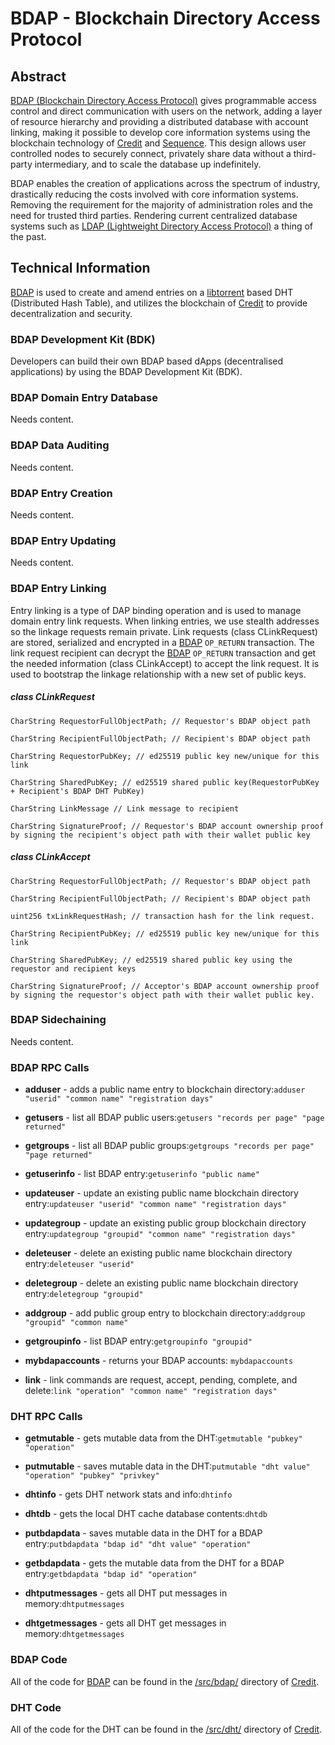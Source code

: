 # BDAP - Blockchain Directory Access Protocol

## Abstract

[BDAP (Blockchain Directory Access Protocol)](https://duality.solutions/bdap) gives programmable access control and direct communication with users on the network, adding a layer of resource hierarchy and providing a distributed database with account linking, making it possible to develop core information systems using the blockchain technology of [Credit](https://github.com/duality-solutions/credit) and [Sequence](https://github.com/duality-solutions/sequence). This design allows user controlled nodes to securely connect, privately share data without a third-party intermediary, and to scale the database up indefinitely.

BDAP enables the creation of applications across the spectrum of industry, drastically reducing the costs involved with core information systems. Removing the requirement for the majority of administration roles and the need for trusted third parties. Rendering current centralized database systems such as [LDAP (Lightweight Directory Access Protocol)](https://en.wikipedia.org/wiki/Lightweight_Directory_Access_Protocol) a thing of the past.

## Technical Information

[BDAP](https://duality.solutions/bdap) is used to create and amend entries on a [libtorrent](https://github.com/arvidn/libtorrent) based DHT (Distributed Hash Table), and utilizes the blockchain of [Credit](https://github.com/duality-solutions/credit) to provide decentralization and security. 

### BDAP Development Kit (BDK)

Developers can build their own BDAP based dApps (decentralised applications) by using the BDAP Development Kit (BDK).

### BDAP Domain Entry Database

Needs content.

### BDAP Data Auditing

Needs content.

### BDAP Entry Creation

Needs content.

### BDAP Entry Updating

Needs content.

### BDAP Entry Linking 

Entry linking is a type of DAP binding operation and is used to manage domain entry link requests. When linking entries, we use stealth addresses so the linkage requests remain private. Link requests (class CLinkRequest) are stored, serialized and encrypted in a [BDAP](https://duality.solutions/bdap) ```OP_RETURN``` transaction. The link request recipient can decrypt the [BDAP](https://duality.solutions/bdap) ```OP_RETURN``` transaction and get the needed information (class CLinkAccept) to accept the link request. It is used to bootstrap the linkage relationship with a new set of public keys.

##### class CLinkRequest

```
CharString RequestorFullObjectPath; // Requestor's BDAP object path

CharString RecipientFullObjectPath; // Recipient's BDAP object path

CharString RequestorPubKey; // ed25519 public key new/unique for this link

CharString SharedPubKey; // ed25519 shared public key(RequestorPubKey + Recipient's BDAP DHT PubKey)

CharString LinkMessage // Link message to recipient

CharString SignatureProof; // Requestor's BDAP account ownership proof by signing the recipient's object path with their wallet public key
```

##### class CLinkAccept

```
CharString RequestorFullObjectPath; // Requestor's BDAP object path

CharString RecipientFullObjectPath; // Recipient's BDAP object path
    
uint256 txLinkRequestHash; // transaction hash for the link request.

CharString RecipientPubKey; // ed25519 public key new/unique for this link

CharString SharedPubKey; // ed25519 shared public key using the requestor and recipient keys

CharString SignatureProof; // Acceptor's BDAP account ownership proof by signing the requestor's object path with their wallet public key.
```

### BDAP Sidechaining

Needs content.

### BDAP RPC Calls

* **adduser** - adds a public name entry to blockchain directory:```adduser "userid" "common name" "registration days"```

* **getusers** - list all BDAP public users:```getusers "records per page" "page returned"```

* **getgroups** - list all BDAP public groups:```getgroups "records per page" "page returned"```

* **getuserinfo** - list BDAP entry:```getuserinfo "public name"```

* **updateuser** - update an existing public name blockchain directory entry:```updateuser "userid" "common name" "registration days"```

* **updategroup** - update an existing public group blockchain directory entry:```updategroup "groupid" "common name" "registration days"```

* **deleteuser** - delete an existing public name blockchain directory entry:```deleteuser "userid"```

* **deletegroup** - delete an existing public name blockchain directory entry:```deletegroup "groupid"```

* **addgroup** - add public group entry to blockchain directory:```addgroup "groupid" "common name"```

* **getgroupinfo** - list BDAP entry:```getgroupinfo "groupid"```

* **mybdapaccounts** - returns your BDAP accounts: ```mybdapaccounts```

* **link** - link commands are request, accept, pending, complete, and delete:```link "operation" "common name" "registration days"```

### DHT RPC Calls

* **getmutable** - gets mutable data from the DHT:```getmutable "pubkey" "operation"```

* **putmutable** - saves mutable data in the DHT:```putmutable "dht value" "operation" "pubkey" "privkey"```

* **dhtinfo** - gets DHT network stats and info:```dhtinfo```

* **dhtdb** - gets the local DHT cache database contents:```dhtdb```

* **putbdapdata** - saves mutable data in the DHT for a BDAP entry:```putbdapdata "bdap id" "dht value" "operation"```

* **getbdapdata** - gets the mutable data from the DHT for a BDAP entry:```getbdapdata "bdap id" "operation"```

* **dhtputmessages** - gets all DHT put messages in memory:```dhtputmessages```

* **dhtgetmessages** - gets all DHT get messages in memory:```dhtgetmessages```

### BDAP Code

All of the code for [BDAP](https://duality.solutions/bdap) can be found in the [/src/bdap/](https://github.com/duality-solutions/Credit/tree/master/src/bdap) directory of [Credit](https://github.com/duality-solutions/credit).

### DHT Code

All of the code for the DHT can be found in the [/src/dht/](https://github.com/duality-solutions/Credit/tree/master/src/dht) directory of [Credit](https://github.com/duality-solutions/credit).
